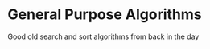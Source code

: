 General Purpose Algorithms
==========================

Good old search and sort algorithms from back in the day
